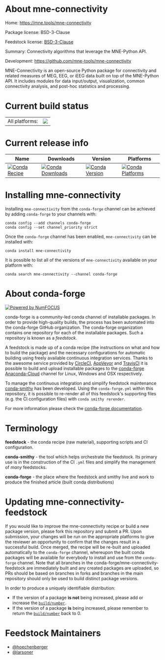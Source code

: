 About mne-connectivity
======================

Home: https://mne.tools/mne-connectivity

Package license: BSD-3-Clause

Feedstock license: [BSD-3-Clause](https://github.com/conda-forge/mne-connectivity-feedstock/blob/master/LICENSE.txt)

Summary: Connectivity algorithms that leverage the MNE-Python API.

Development: https://github.com/mne-tools/mne-connectivity

MNE-Connectivity is an open-source Python package for connectivity and
related measures of MEG, EEG, or iEEG data built on top of the MNE-Python
API. It includes modules for data input/output, visualization, common
connectivity analysis, and post-hoc statistics and processing.


Current build status
====================


<table><tr><td>All platforms:</td>
    <td>
      <a href="https://dev.azure.com/conda-forge/feedstock-builds/_build/latest?definitionId=15372&branchName=master">
        <img src="https://dev.azure.com/conda-forge/feedstock-builds/_apis/build/status/mne-connectivity-feedstock?branchName=master">
      </a>
    </td>
  </tr>
</table>

Current release info
====================

| Name | Downloads | Version | Platforms |
| --- | --- | --- | --- |
| [![Conda Recipe](https://img.shields.io/badge/recipe-mne--connectivity-green.svg)](https://anaconda.org/conda-forge/mne-connectivity) | [![Conda Downloads](https://img.shields.io/conda/dn/conda-forge/mne-connectivity.svg)](https://anaconda.org/conda-forge/mne-connectivity) | [![Conda Version](https://img.shields.io/conda/vn/conda-forge/mne-connectivity.svg)](https://anaconda.org/conda-forge/mne-connectivity) | [![Conda Platforms](https://img.shields.io/conda/pn/conda-forge/mne-connectivity.svg)](https://anaconda.org/conda-forge/mne-connectivity) |

Installing mne-connectivity
===========================

Installing `mne-connectivity` from the `conda-forge` channel can be achieved by adding `conda-forge` to your channels with:

```
conda config --add channels conda-forge
conda config --set channel_priority strict
```

Once the `conda-forge` channel has been enabled, `mne-connectivity` can be installed with:

```
conda install mne-connectivity
```

It is possible to list all of the versions of `mne-connectivity` available on your platform with:

```
conda search mne-connectivity --channel conda-forge
```


About conda-forge
=================

[![Powered by
NumFOCUS](https://img.shields.io/badge/powered%20by-NumFOCUS-orange.svg?style=flat&colorA=E1523D&colorB=007D8A)](https://numfocus.org)

conda-forge is a community-led conda channel of installable packages.
In order to provide high-quality builds, the process has been automated into the
conda-forge GitHub organization. The conda-forge organization contains one repository
for each of the installable packages. Such a repository is known as a *feedstock*.

A feedstock is made up of a conda recipe (the instructions on what and how to build
the package) and the necessary configurations for automatic building using freely
available continuous integration services. Thanks to the awesome service provided by
[CircleCI](https://circleci.com/), [AppVeyor](https://www.appveyor.com/)
and [TravisCI](https://travis-ci.com/) it is possible to build and upload installable
packages to the [conda-forge](https://anaconda.org/conda-forge)
[Anaconda-Cloud](https://anaconda.org/) channel for Linux, Windows and OSX respectively.

To manage the continuous integration and simplify feedstock maintenance
[conda-smithy](https://github.com/conda-forge/conda-smithy) has been developed.
Using the ``conda-forge.yml`` within this repository, it is possible to re-render all of
this feedstock's supporting files (e.g. the CI configuration files) with ``conda smithy rerender``.

For more information please check the [conda-forge documentation](https://conda-forge.org/docs/).

Terminology
===========

**feedstock** - the conda recipe (raw material), supporting scripts and CI configuration.

**conda-smithy** - the tool which helps orchestrate the feedstock.
                   Its primary use is in the construction of the CI ``.yml`` files
                   and simplify the management of *many* feedstocks.

**conda-forge** - the place where the feedstock and smithy live and work to
                  produce the finished article (built conda distributions)


Updating mne-connectivity-feedstock
===================================

If you would like to improve the mne-connectivity recipe or build a new
package version, please fork this repository and submit a PR. Upon submission,
your changes will be run on the appropriate platforms to give the reviewer an
opportunity to confirm that the changes result in a successful build. Once
merged, the recipe will be re-built and uploaded automatically to the
`conda-forge` channel, whereupon the built conda packages will be available for
everybody to install and use from the `conda-forge` channel.
Note that all branches in the conda-forge/mne-connectivity-feedstock are
immediately built and any created packages are uploaded, so PRs should be based
on branches in forks and branches in the main repository should only be used to
build distinct package versions.

In order to produce a uniquely identifiable distribution:
 * If the version of a package **is not** being increased, please add or increase
   the [``build/number``](https://docs.conda.io/projects/conda-build/en/latest/resources/define-metadata.html#build-number-and-string).
 * If the version of a package **is** being increased, please remember to return
   the [``build/number``](https://docs.conda.io/projects/conda-build/en/latest/resources/define-metadata.html#build-number-and-string)
   back to 0.

Feedstock Maintainers
=====================

* [@hoechenberger](https://github.com/hoechenberger/)
* [@larsoner](https://github.com/larsoner/)

